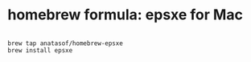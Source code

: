 # homebrew formula: epsxe for Mac

<pre><code>
brew tap anatasof/homebrew-epsxe
brew install epsxe
</code></pre>
